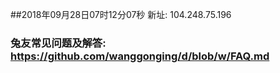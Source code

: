 ##2018年09月28日07时12分07秒 新址: 104.248.75.196
### 兔友常见问题及解答: https://github.com/wanggonging/d/blob/w/FAQ.md
